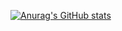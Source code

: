 [![Anurag's GitHub stats](https://github-readme-stats.vercel.app/api?username=davidalbertocolindresfortin)](https://github.com/anuraghazra/github-readme-stats)
